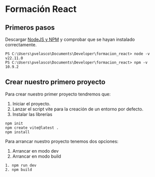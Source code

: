 # Formación React

## Primeros pasos

Descargar [NodeJS y NPM](https://nodejs.org/es) y comprobar que se hayan instalado correctamente.

```shell
PS C:\Users\pvelasco\Documents\Developer\formacion_react> node -v
v22.11.0
PS C:\Users\pvelasco\Documents\Developer\formacion_react> npm -v 
10.9.2
```

## Crear nuestro primero proyecto

Para crear nuestro primer proyecto tendremos que:
1. Iniciar el proyecto.
2. Lanzar el script vite para la creación de un entorno por defecto.
3. Instalar las librerías

```shell
npm init
npm create vite@latest .
npm install 
```

Para arrancar nuestro proyecto tenemos dos opciones:
1. Arrancar en modo dev
2. Arrancar en modo build

```shell
1. npm run dev
2. npm build
```
